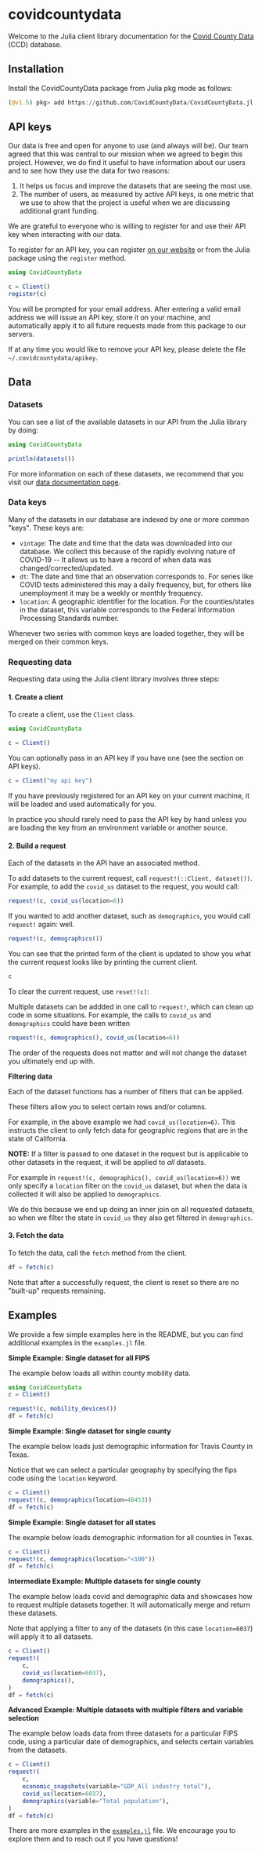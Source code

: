 # covidcountydata

Welcome to the Julia client library documentation for the [Covid County Data](https://covidcountydata.org) (CCD) database.


## Installation

Install the CovidCountyData package from Julia pkg mode as follows:

```julia
(@v1.5) pkg> add https://github.com/CovidCountyData/CovidCountyData.jl
```

## API keys

Our data is free and open for anyone to use (and always will be). Our team agreed that this was
central to our mission when we agreed to begin this project. However, we do find it useful to
have information about our users and to see how they use the data for two reasons:

1. It helps us focus and improve the datasets that are seeing the most use.
2. The number of users, as measured by active API keys, is one metric that we use to show that the
   project is useful when we are discussing additional grant funding.

We are grateful to everyone who is willing to register for and use their API key when interacting
with our data.

To register for an API key, you can register [on our website](https://covidcountydata.org#register)
or from the Julia package using the `register` method.

```julia
using CovidCountyData

c = Client()
register(c)
```

You will be prompted for your email address. After entering a valid email address we will issue
an API key, store it on your machine, and automatically apply it to all future requests made from
this package to our servers.

If at any time you would like to remove your API key, please delete the file `~/.covidcountydata/apikey`.


## Data


### Datasets

You can see a list of the available datasets in our API from the Julia library by doing:

```julia
using CovidCountyData

println(datasets())
```

For more information on each of these datasets, we recommend that you visit our
[data documentation page](https://covidcountydata.org/data-api#rest).


### Data keys

Many of the datasets in our database are indexed by one or more common "keys". These keys are:

- `vintage`: The date and time that the data was downloaded into our database. We collect this
  because of the rapidly evolving nature of COVID-19 -- It allows us to have a record of when data was
  changed/corrected/updated.
- `dt`: The date and time that an observation corresponds to. For series like COVID tests
  administered this may a daily frequency, but, for others like unemployment it may be a weekly or
  monthly frequency.
- `location`: A geographic identifier for the location. For the counties/states in the dataset,
  this variable corresponds to the Federal Information Processing Standards number.

Whenever two series with common keys are loaded together, they will be merged on their common keys.


### Requesting data

Requesting data using the Julia client library involves three steps:


#### 1. Create a client

To create a client, use the `Client` class.

```julia
using CovidCountyData

c = Client()
```

You can optionally pass in an API key if you have one (see the section on API keys).

```julia
c = Client("my api key")
```

If you have previously registered for an API key on your current machine, it will be loaded and
used automatically for you.

In practice you should rarely need to pass the API key by hand unless you are loading the key from
an environment variable or another source.


#### 2. Build a request

Each of the datasets in the API have an associated method.

To add datasets to the current request, call `request!(::Client, dataset())`. For example, to add
the `covid_us` dataset to the request, you would call:

```julia
request!(c, covid_us(location=6))
```

If you wanted to add another dataset, such as `demographics`, you would call `request!` again:
well.

```julia
request!(c, demographics())
```

You can see that the printed form of the client is updated to show you what the current request
looks like by printing the current client.

```julia
c
```

To clear the current request, use `reset!(c)`:

Multiple datasets can be addded in one call to `request!`, which can clean up code in some situations. For example, the calls to `covid_us` and `demographics` could have been written 

```julia
request!(c, demographics(), covid_us(location=6))
```

The order of the requests does not matter and will not change the dataset you ultimately end up with.

**Filtering data**

Each of the dataset functions has a number of filters that can be applied.

These filters allow you to select certain rows and/or columns.

For example, in the above example we had `covid_us(location=6)`. This instructs the client to
only fetch data for geographic regions that are in the state of California.

**NOTE:** If a filter is passed to one dataset in the request but is applicable to other datasets
in the request, it will be applied to *all* datasets.

For example in `request!(c, demographics(), covid_us(location=6))` we only specify a `location` filter on the
`covid_us` dataset, but when the data is collected it will also be applied to `demographics`.

We do this because we end up doing an inner join on all requested datasets, so when we filter the
state in `covid_us` they also get filtered in `demographics`.


#### 3. Fetch the data

To fetch the data, call the `fetch` method from the client.

```julia
df = fetch(c)
```

Note that after a successfully request, the client is reset so there are no "built-up" requests
remaining.



## Examples

We provide a few simple examples here in the README, but you can find additional examples in the `examples.jl` file.

**Simple Example: Single dataset for all FIPS**

The example below loads all within county mobility data.

```julia
using CovidCountyData
c = Client()

request!(c, mobility_devices())
df = fetch(c)
```


**Simple Example: Single dataset for single county**

The example below loads just demographic information for Travis County in Texas.

Notice that we can select a particular geography by specifying the fips code using the `location` keyword.

```julia
c = Client()
request!(c, demographics(location=48453))
df = fetch(c)
```


**Simple Example: Single dataset for all states**

The example below loads demographic information for all counties in Texas.

```julia
c = Client()
request!(c, demographics(location="<100"))
df = fetch(c)
```

**Intermediate Example: Multiple datasets for single county**

The example below loads covid and demographic data and showcases how to request multiple datasets together. It will automatically merge and return these datasets.

Note that applying a filter to any of the datasets (in this case `location=6037`) will apply it to all datasets.

```julia
c = Client()
request!(
    c,
    covid_us(location=6037),
    demographics(),
)
df = fetch(c)
```


**Advanced Example: Multiple datasets with multiple filters and variable selection**

The example below loads data from three datasets for a particular FIPS code, using a particular date of demographics, and selects certain variables from the datasets.

```julia
c = Client()
request!(
    c,
    economic_snapshots(variable="GDP_All industry total"),
    covid_us(location=6037),
    demographics(variable="Total population"),
)
df = fetch(c)
```

There are more examples in the [`examples.jl`](https://github.com/CovidCountyData/CovidCountyData.jl/blob/master/examples.jl) file. We encourage you to explore them and to reach out if you have questions!
